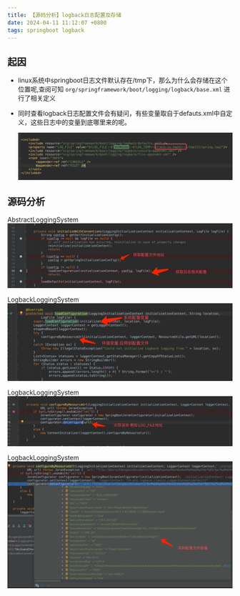```yaml
---
title: 【源码分析】logback日志配置及存储
date: 2024-04-11 11:12:07 +0800
tags: springboot logback
---
```

## 起因
- linux系统中springboot日志文件默认存在/tmp下，那么为什么会存储在这个位置呢,查阅可知 `org/springframework/boot/logging/logback/base.xml` 进行了相关定义
- 同时查看logback日志配置文件会有疑问，有些变量取自于defauts.xml中自定义，这些日志中的变量到底哪里来的呢。

  ![alt text](</img/2024/04/1.png>)




## 源码分析
AbstractLoggingSystem
 ![alt text](</img/2024/04/2.png>)

 LogbackLoggingSystem
 ![alt text](</img/2024/04/3.png>)

 LogbackLoggingSystem
 ![alt text](</img/2024/04/4.png>)

 LogbackLoggingSystem
 ![alt text](</img/2024/04/5.png>)
